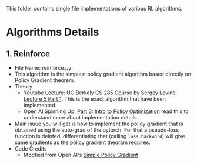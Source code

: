 This folder contains single file implementations of various RL algorithms.

# Algorithms Details

## 1. Reinforce
- File Name: reinforce.py
- This algorithm is the simplest policy gradient algorithm based directly on Policy Gradient theorem.
- Theory
  - Youtube Lecture: UC Berkely CS 285 Course by Sergey Levine [Lecture 5 Part 1](https://www.youtube.com/watch?v=GKoKNYaBvM0). This is the exact algorithm that have been implemented.
  - Open AI Spinning Up: [Part 3: Intro to Policy Optimization](https://spinningup.openai.com/en/latest/spinningup/rl_intro3.html) read this to understand more about implementation details.
- Main isuue you will get is how to implement the policy gradient that is obtained using the auto-grad of the pytorch. For that a pseudo-loss function is deinfed, differentiating that (calling `loss.backword`) will give same gradients as the policy gradient theoram requires.
- Code Credits
  -  Modfied from Open AI's [Simple Policy Gradient](https://github.com/openai/spinningup/blob/master/spinup/examples/pytorch/pg_math/1_simple_pg.py)
